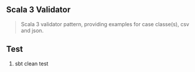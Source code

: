 Scala 3 Validator
-----------------
>Scala 3 validator pattern, providing examples for case classe(s), csv and json.

Test
----
1. sbt clean test
